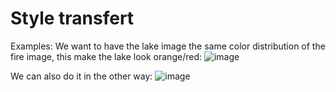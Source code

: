 # Style transfert

Examples:
We want to have the lake image the same color distribution of the fire image, this make the lake look orange/red:
![image](https://github.com/user-attachments/assets/11132cf4-56bb-47bd-9b65-24f0d2f93278)

We can also do it in the other way:
![image](https://github.com/user-attachments/assets/971a89c0-781e-46ee-b6e1-7d7f5f64149f)
